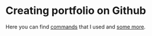 # Creating portfolio on Github
Here you can find [commands](https://github.com/OlyaChernyavskaya/git/blob/main/Commands.md) that I used and [some more]().
